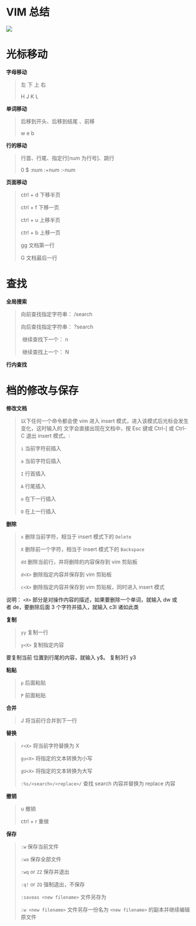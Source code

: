 # VIM 总结

![](https://study.laragh.top/other/_media/vim.png)

# 光标移动



**字母移动**


> 左  下  上  右
>
> H   J    K   L



**单词移动**

> 后移到开头、后移到结尾 、前移
>
> w                e                 b

**行的移动**

> 行首、行尾、指定行[num 为行号]、跳行
>
> 0       $       :num                     :+num   :-num

**页面移动**


> ctrl + d  下移半页
>
> ctrl + f   下移一页
>
> ctrl + u  上移半页
>
> ctrl + b   上移一页
>
> gg 文档第一行
>
> G 文档最后一行


# 查找


**全局搜索**


>向前查找指定字符串： /search
>
>向后查找指定字符串： ?search
>
> 继续查找下一个： n
>
> 继续查找上一个： N



**行内查找**


# 档的修改与保存

**修改文档**

> 以下任何一个命令都会使 vim 进入 insert 模式，进入该模式后光标会发生变化，这时输入的 文字会直接出现在文档中，按 Esc 键或 Ctrl-[ 或 Ctrl-C 退出 insert 模式。:
>
> `i` 当前字符前插入
>
> `a` 当前字符后插入
>
> `I` 行首插入
>
> `A` 行尾插入
>
> `o` 在下一行插入
>
> `O` 在上一行插入


**删除**

> `x` 删除当前字符，相当于 insert 模式下的 `Delete`
>
> `X` 删除前一个字符，相当于 insert 模式下的 `Backspace`
>
> `dd` 删除当前行，并将删除的内容保存到 vim 剪贴板
>
> `d<X>` 删除指定内容并保存到 vim 剪贴板
>
> `c<X>` 删除指定内容并保存到 vim 剪贴板，同时进入 insert 模式
>

说明： `<X>` 部分是对操作内容的描述，如果要删除一个单词，就输入 dw 或者 de，要删除后面 3 个字符并插入，就输入 c3l 诸如此类


**复制**

> `yy` 复制一行
>
> `y<X>` 复制指定内容

要复制当前 位置到行尾的内容，就输入 y$。 复制3行 y3

**粘贴**

> `p` 后面粘贴
>
> `P` 前面粘贴

**合并**

> J 将当前行合并到下一行

**替换**

> `r<X>` 将当前字符替换为 X
>
> `gu<X>` 将指定的文本转换为小写
>
> `gU<X>` 将指定的文本转换为大写
>
> `:%s/<search>/<replace>/` 查找 search 内容并替换为 replace 内容


**撤销**

> u 撤销
>
> ctrl + r 重做

**保存**

> `:w` 保存当前文件
>
> `:wa` 保存全部文件
>
> `:wq` or `ZZ` 保存并退出
>
> `:q!` or `ZQ` 强制退出，不保存
>
> `:saveas <new filename>` 文件另存为
>
> `:w <new filename>` 文件另存一份名为 `<new filename>` 的副本并继续编辑原文件